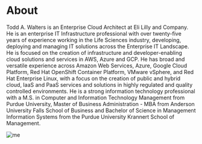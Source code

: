 # About

Todd A. Walters is an Enterprise Cloud Architect at Eli Lilly and Company.  He is an enterprise IT Infrastructure professional with over twenty-five years of experience working in the Life Sciences industry, developing, deploying and managing IT solutions across the Enterprise IT Landscape. He is focused on the creation of infrastructure and developer-enabling cloud solutions and services in AWS, Azure and GCP. He has broad and versatile experience across Amazon Web Services, Azure, Google Cloud Platform, Red Hat OpenShift Container Platform, VMware vSphere, and Red Hat Enterprise Linux, with a focus on the creation of public and hybrid cloud, IaaS and PaaS services and solutions in highly regulated and quality controlled environments. He is a strong information technology professional with a M.S. in Computer and Information Technology Management from Purdue University, Master of Business Administration - MBA from Anderson University Falls School of Business and Bachelor of Science in Management Information Systems from the Purdue University Krannert School of Management.

![me](http://localhost:1313/img/me.png)